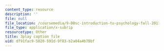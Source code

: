 ```yaml
---
content_type: resource
description: ''
file: null
file_location: /coursemedia/9-00sc-introduction-to-psychology-fall-2011/df91fac95020591d9f83b2a84a4b78bf_zPPsdsAQBx4.vtt
file_type: application/x-subrip
resourcetype: Other
title: 3play caption file
uid: df91fac9-5020-591d-9f83-b2a84a4b78bf
---
```


